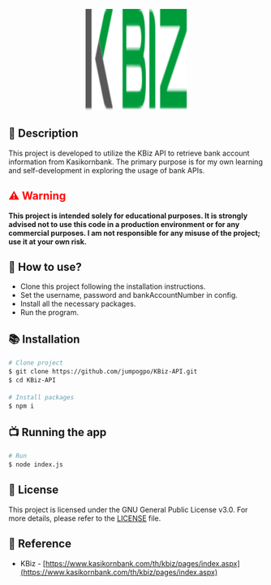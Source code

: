<p align="center">
  <a href="https://www.kasikornbank.com/th/kbiz/pages/index.aspx" target="blank"><img src="./KBiz-Logo.svg" width="200" height="200" alt="KBiz Logo" /></a>
</p>

## 👋 Description
This project is developed to utilize the KBiz API to retrieve bank account information from Kasikornbank. The primary purpose is for my own learning and self-development in exploring the usage of bank APIs.

<h2 style="color:red;">⚠️ Warning</h2>

**This project is intended solely for educational purposes. It is strongly advised not to use this code in a production environment or for any commercial purposes. I am not responsible for any misuse of the project; use it at your own risk.**

## 📝 How to use?

- Clone this project following the installation instructions.
- Set the username, password and bankAccountNumber in config.
- Install all the necessary packages.
- Run the program.

## 📚 Installation

```bash
# Clone project
$ git clone https://github.com/jumpogpo/KBiz-API.git
$ cd KBiz-API

# Install packages
$ npm i
```

## 📺 Running the app

```bash
# Run
$ node index.js
```

## 📝 License

This project is licensed under the GNU General Public License v3.0. For more details, please refer to the [LICENSE](LICENSE) file.

## 🤝 Reference

- KBiz - [https://www.kasikornbank.com/th/kbiz/pages/index.aspx](https://www.kasikornbank.com/th/kbiz/pages/index.aspx)
